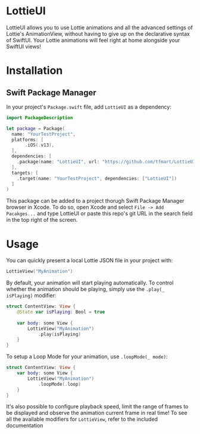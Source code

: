 # LottieUI

LottieUI allows you to use Lottie animations and all the advanced settings of Lottie's AnimationView, without having to give up on the declarative syntax of SwiftUI. Your Lottie animations will feel right at home alongside your SwiftUI views!

# Installation

## Swift Package Manager

In your project's `Package.swift` file, add `LottieUI` as a dependency:
```swift
import PackageDescription

let package = Package(
  name: "YourTestProject",
  platforms: [
       .iOS(.v13),
  ],
  dependencies: [
    .package(name: "LottieUI", url: "https://github.com/tfmart/LottieUI", from: "1.0.0")
  ],
  targets: [
    .target(name: "YourTestProject", dependencies: ["LottieUI"])
  ]
)
```

This package can be added to a project thorugh Swift Package Manager browser in Xcode. To do so, open Xcode and select `File -> Add Pacakges...` and type LottieUI or paste this repo's git URL in the search field in the top right of the screen.

# Usage

You can quickly present a local Lottie JSON file in your project with:

```swift
LottieView("MyAnimation")
```

By default, your animation will start playing automatically. To control whether the animation should be playing, simply use the `.play(_ isPlaying)` modifier:

```swift
struct ContentView: View {
    @State var isPlaying: Bool = true
    
    var body: some View {
        LottieView("MyAnimation")
            .play(isPlaying)
    }
}
```

To setup a Loop Mode for your animation, use `.loopMode(_ mode)`:

```swift
struct ContentView: View {
    var body: some View {
        LottieView("MyAnimation")
            .loopMode(.loop)
    }
}
```

It's also possible to configure playback speed, limit the range of frames to be displayed and observe the animation current frame in real time! To see all the available modifiers for `LottieView`, refer to the included documentation
